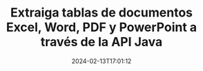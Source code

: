 ---
############################# Static ############################
layout: "auto-gen-parser"
date: 2024-02-13T17:01:12
draft: false
otherformats: odt one otp ott pdf pps ppsx ppt pptx rtf tex vdx vsdm vsdx vssm vssx

############################# Head ############################
head_title: "Extraiga tablas de PDF, DOCX, PPTX, XLSX, EPUB y más a través de Java API"
head_description: "GroupDocs.Parser Java API permite a los programadores extraer tablas de PDF, DOC, DOCX, PPT, PPTX, EML, MSG, XLS, XLSX, CSV , ODT, RTF y muchos otros tipos de documentos dentro de las aplicaciones Java."

############################# Header ############################
title: "Extraiga tablas de documentos Excel, Word, PDF y PowerPoint a través de la API Java"
description: "GroupDocs.Parser Java API permite a los programadores extraer tablas de PDF, DOC, DOCX, PPT, PPTX, EML, MSG, XLS, XLSX, CSV , ODT, RTF y EPUB documentos o páginas."
bg_image: "https://cms.admin.containerize.com/templates/aspose/App_Themes/V3/images/bg/header1.png"
bg_overlay: false
button:
    enable: true
    icon: "fas fa-arrow-down"
    label: "Descargue prueba gratis"
    link: "https://downloads.groupdocs.com/parser/java"

############################# SubMenu ############################
submenu:
    enable: true

    left:
        img_alt: "GroupDocs.Parser for Java"
        image: "https://cms.admin.containerize.com/templates/groupdocs/images/product-logos/90x90-noborder/groupdocs-parser-java.png"
        product: "GroupDocs.Parser"
        platform: "Java"

    middle:
        button:

            # button loop
            - link: "https://apireference.groupdocs.com/parser/java"
              text: "Referencia de la API"

            # button loop
            - link: "https://github.com/groupdocs-parser"
              text: "Ejemplos de código"

            # button loop
            - link: "https://products.groupdocs.app/parser/family"
              text: "demostraciones en vivo"

            # button loop
            - link: "https://purchase.groupdocs.com/pricing/parser/java"
              text: "Precios"

    right:
        link_download: "https://downloads.groupdocs.com/parser"
        link_learn: "https://docs.groupdocs.com/parser/java"
        link_buy: "https://purchase.groupdocs.com"

############################# About ############################
about:
    enable: true
    title: "¿Cómo extraer tablas de archivos ODS a través de la API Java?"
    content: |
        La tabla es la colección de celdas dispuestas en filas y columnas. Las tablas juegan un papel muy importante en el almacenamiento y la organización de datos detallados o complicados que permiten a los usuarios leerlos y verlos fácilmente. Las tablas se pueden usar de muchas maneras, como hacer listas, comparar información, alinear datos, agrupar información, resaltar tendencias o patrones en los datos y muchas más. GroupDocs.Parser for Java es una API útil que permite a los programadores de software desarrollar una solución para extraer tablas, texto e imágenes de varios tipos de formatos de documentos admitidos, como PDF, correos electrónicos, libros electrónicos, Word (DOC, { 318}), PowerPoint (PPT, PPTX), Excel (XLS, XLSX), formatos de correo electrónico (EML, MSG) y muchos más. La API Java ha incluido varias funciones importantes para trabajar con tablas, como extraer todas las tablas de un documento, extraer una tabla de una página en particular, obtener datos de celdas de tabla, obtener el número total de filas y columnas de una tabla, obtener altura de fila, imprimir datos de una tabla y más.
        
        

############################# Steps ############################
steps:
    enable: true
    title_left: "Extraer tablas de ODS en Java"
    content_left: |
        [GroupDocs.Parser for Java](/es/parser/java/) facilita a los desarrolladores de Java extraer tablas de un archivo ODS mediante la implementación de unos sencillos pasos.
        
        * Crear una instancia del objeto [Parser](https://reference.groupdocs.com/parser/java/com.groupdocs.parser/parser/) para el documento inicial;
        * Compruebe si el documento admite la extracción de tablas;
        * Crea una instancia de [PageTableAreaOptions](https://reference.groupdocs.com/parser/java/com.groupdocs.parser.options/pagetableareaoptions/) y [TemplateTableLayout](https://reference.groupdocs.com/parser/java/com.groupdocs.parser.templates/templatetablelayout/) clases para establecer el diseño de las tablas
        * Llame al método [getTables](https://reference.groupdocs.com/parser/java/com.groupdocs.parser/parser/#getTables-com.groupdocs.parser.options.PageTableAreaOptions-) y obtenga la colección de [PageTableArea](https://reference.groupdocs.com/parser/java/com.groupdocs.parser.data/pagetablearea/) objetos;

    title_right: "Más información sobre la extracción de tablas"
    content_right: |
        * <a href="https://docs.groupdocs.com/parser/java/extract-tables-from-document/">Cómo extraer tablas de un documento</a>
        * <a href="https://docs.groupdocs.com/parser/java/extract-tables-from-document-page/">Cómo extraer tablas de la página del documento</a>
 
    code: |
     {{% parser/additional-styles %}}
     {{< parser/code-parser title="Cómo extraer tablas del archivo ODS usando el código de ejemplo Java">}}

        ```java    
        // Extraiga tablas del archivo ODS usando la API GroupDocs.Parser
        // Crear una instancia de la clase Parser
        try (Parser parser = new Parser(Constants.SampleInvoicePagesPdf)) {
            // Compruebe si el documento admite la extracción de tablas
            if (!parser.getFeatures().isTables()) {
                System.out.println("El documento no admite la extracción de tablas.");
                return;
            }
            // Crear el diseño de las tablas.
            TemplateTableLayout layout = new TemplateTableLayout(
                    java.util.Arrays.asList(new Double[]{50.0, 95.0, 275.0, 415.0, 485.0, 545.0}),
                    java.util.Arrays.asList(new Double[]{325.0, 340.0, 365.0, 395.0}));
            // Crear las opciones para la extracción de tablas.
            PageTableAreaOptions options = new PageTableAreaOptions(layout);
            // Extraer tablas del documento.
            Iterable<PageTableArea> tables = parser.getTables(options);
            // Iterar sobre tablas
            for (PageTableArea t : tables) {
                // Iterar sobre filas
                for (int row = 0; row < t.getRowCount(); row++) {
                    // Iterar sobre columnas
                    for (int column = 0; column < t.getColumnCount(); column++) {
                        // Obtener la celda de la tabla
                        PageTableAreaCell cell = t.getCell(row, column);
                        if (cell != null) {
                            // Imprimir el texto de la celda de la tabla
                            System.out.print(cell.getText());
                            System.out.print(" | ");
                        }
                    }
                    System.out.println();
                }
                System.out.println();
            }
        }
        ```
     {{< /parser/code-parser >}}

############################# More ############################
more:
    enable: true
    title_left: "Requisitos del sistema"
    content_left: |
        GroupDocs.Parser for Java Las API son compatibles con todas las principales plataformas y sistemas operativos. Antes de ejecutar el código a continuación, asegúrese de tener instalados los siguientes requisitos previos en su sistema.
        
        * Sistemas operativos: Microsoft Windows, Linux, MacOS
        * Entornos de desarrollo: NetBeans, Intellij IDEA, Eclipse, etc.
        * Marcos
        * Descarga la última versión de GroupDocs.Parser for Java desde [Maven](https://repository.groupdocs.com/webapp/#/artifacts/browse/tree/General/repo/com/groupdocs/groupdocs-parser)

    title_right: "Por qué usar GroupDocs.Parser for Java"
    content_right: |
        * Compatibilidad con la extracción de texto sin formato de cualquier documento compatible    
        * Análisis de documentos a través de plantillas definidas por el usuario    
        * Totalmente compatible con la extracción de texto estructurado    
        * Búsqueda de texto por palabra clave y expresión regular    
        * Extraiga texto formateado, metadatos, imágenes, contenedores y archivos adjuntos    
        * Extraiga la tabla de contenido para algunos formatos de documentos compatibles    
        * Analizar datos de formulario de PDF documentos    
        * Extraer hipervínculos del documento   

############################# About Formats ############################
about_formats:
    enable: true

############################# More Formats ############################
more_formats:
    enable: true
    title: "Extraer tablas de otros formatos de documentos"
    content: |
        Java API de análisis de documentos y extracción de tablas para formatos de archivo e imágenes. Extraiga datos para algunos de los formatos de archivo populares como se indica a continuación.

############################# Back to top ###############################
back_to_top:
    enable: true
---